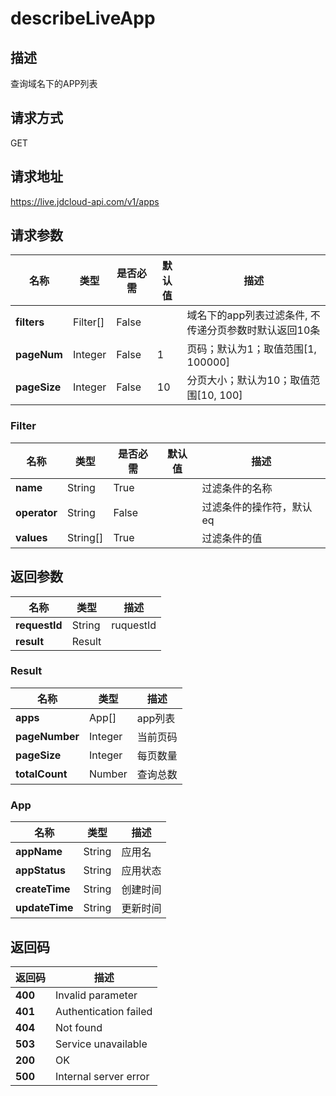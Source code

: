 # describeLiveApp


## 描述
查询域名下的APP列表

## 请求方式
GET

## 请求地址
https://live.jdcloud-api.com/v1/apps


## 请求参数
|名称|类型|是否必需|默认值|描述|
|---|---|---|---|---|
|**filters**|Filter[]|False| |域名下的app列表过滤条件, 不传递分页参数时默认返回10条|
|**pageNum**|Integer|False|1|页码；默认为1；取值范围[1, 100000]|
|**pageSize**|Integer|False|10|分页大小；默认为10；取值范围[10, 100]|

### Filter
|名称|类型|是否必需|默认值|描述|
|---|---|---|---|---|
|**name**|String|True| |过滤条件的名称|
|**operator**|String|False| |过滤条件的操作符，默认eq|
|**values**|String[]|True| |过滤条件的值|

## 返回参数
|名称|类型|描述|
|---|---|---|
|**requestId**|String|ruquestId|
|**result**|Result| |

### Result
|名称|类型|描述|
|---|---|---|
|**apps**|App[]|app列表|
|**pageNumber**|Integer|当前页码|
|**pageSize**|Integer|每页数量|
|**totalCount**|Number|查询总数|
### App
|名称|类型|描述|
|---|---|---|
|**appName**|String|应用名|
|**appStatus**|String|应用状态|
|**createTime**|String|创建时间|
|**updateTime**|String|更新时间|

## 返回码
|返回码|描述|
|---|---|
|**400**|Invalid parameter|
|**401**|Authentication failed|
|**404**|Not found|
|**503**|Service unavailable|
|**200**|OK|
|**500**|Internal server error|
